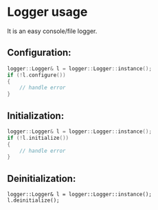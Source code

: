 # Logger usage
It is an easy console/file logger.
## Configuration:
```c++
logger::Logger& l = logger::Logger::instance();
if (!l.configure())
{
    // handle error
}
```
## Initialization: 
```c++
logger::Logger& l = logger::Logger::instance();
if (!l.initialize())
{
    // handle error
}
```
## Deinitialization: 
```
logger::Logger& l = logger::Logger::instance();
l.deinitialize();
```